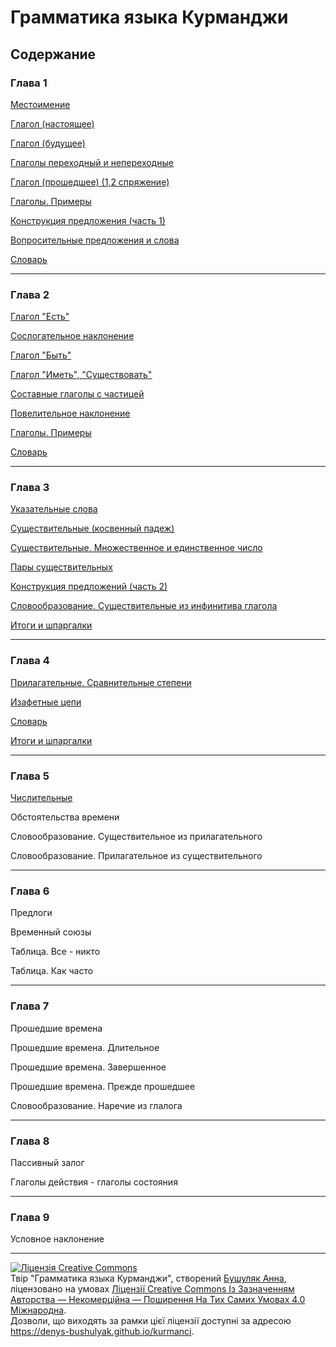 # Грамматика языка Курманджи

## Содержание

### Глава 1

[Местоимение](/chapters/Местоимение.md)

[Глагол (настоящее)](/chapters/Глаголы-настоящее.md)

[Глагол (будущее)](/chapters/Глаголы-будущее.md)

[Глаголы переходный и непереходные](/chapters/Глаголы-переходный-и-непереходные.md)

[Глагол (прошедшее) (1,2 спряжение)](/chapters/Глаголы-прошедшее.md )

[Глаголы. Примеры](/chapters/Глаголы-примеры.md)

[Конструкция предложения (часть 1)](/chapters/Конструкция-предложения-часть-1.md)

[Вопросительные предложения и слова](/chapters/Вопросительные-предложения-и-слова.md)

[Словарь](/chapters/Глава-1-словарь.md)

---
### Глава 2

[Глагол "Есть"](/chapters/Глагол-есть.md)

[Сослогательное наклонение](/chapters/Сослогательное-наклонение.md)

[Глагол "Быть"](/chapters/Глагол-быть.md)

[Глагол "Иметь", "Существовать"](/chapters/Глагол-иметь-существовать.md)

[Составные глаголы с частицей](/chapters/Составные-глаголы-с-частицей.md)

[Повелительное наклонение](/chapters/Повелительное-наклонение.md)

[Глаголы. Примеры](/chapters/Глаголы-примеры-2.md)

[Словарь](/chapters/Глава-2-словарь.md)

---
### Глава 3

[Указательные слова](/chapters/Указательные-слова.md)

[Существительные (косвенный падеж)](/chapters/Существительные-косвенный-падеж.md)

[Существительные. Множественное и единственное число](/chapters/Существительные-Множественное-и-единственное-число.md)

[Пары существительных](/chapters/Пары-существительных/Пары-существительных.md)

[Конструкция предложений (часть 2)](/chapters/Конструкция-предложений-часть-2.md)

[Словообразование. Существительные из инфинитива глагола](/chapters/Словообразование-Существительные-из-инфинитива-глагола.md)

[Итоги и шпаргалки](/chapters/Глава-3-Итоги-и-шпаргалки.md)

---
### Глава 4

[Прилагательные. Сравнительные степени](/chapters/Прилагательные-cравнительные-степени.md)

[Изафетные цепи](/chapters/Изафетные-цепи.md)

[Словарь](/chapters/Словарь-к-главе-4.md)

[Итоги и шпаргалки](/chapters/Глава-4-Итоги-и-шпаргалки.md)

___

### Глава 5

[Числительные](/chapters/Числительные.md)

Обстоятельства времени

Словообразование. Cуществительное из прилагательного

Словообразование. Прилагательное из существительного

---
### Глава 6

Предлоги

Временный союзы

Таблица. Все - никто

Таблица. Как часто

---

### Глава 7

Прошедшие времена

Прошедшие времена. Длительное

Прошедшие времена. Завершенное

Прошедшие времена. Прежде прошедшее

Словообразование. Наречие из глалога

---

### Глава 8

Пассивный залог

Глаголы действия - глаголы состояния

---

### Глава 9

Условное наклонение

---

<a rel="license" href="http://creativecommons.org/licenses/by-nc-sa/4.0/"><img alt="Ліцензія Creative Commons" style="border-width:0" src="https://i.creativecommons.org/l/by-nc-sa/4.0/88x31.png" /></a><br />Твір "<span xmlns:dct="http://purl.org/dc/terms/" href="http://purl.org/dc/dcmitype/Text" property="dct:title" rel="dct:type">Грамматика языка Курманджи</span>", створений <a xmlns:cc="http://creativecommons.org/ns#" href="https://denys-bushulyak.github.io/kurmanci" property="cc:attributionName" rel="cc:attributionURL">Бушуляк Анна</a>, ліцензовано на умовах <a rel="license" href="http://creativecommons.org/licenses/by-nc-sa/4.0/">Ліцензії Creative Commons Із Зазначенням Авторства — Некомерційна — Поширення На Тих Самих Умовах 4.0 Міжнародна</a>.<br />Дозволи, що виходять за рамки цієї ліцензії доступні за адресою <a xmlns:cc="http://creativecommons.org/ns#" href="https://denys-bushulyak.github.io/kurmanci" rel="cc:morePermissions">https://denys-bushulyak.github.io/kurmanci</a>.
